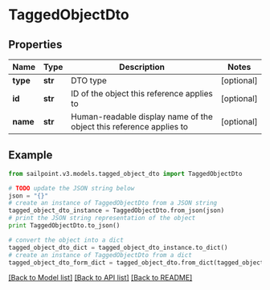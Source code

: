 # TaggedObjectDto


## Properties

Name | Type | Description | Notes
------------ | ------------- | ------------- | -------------
**type** | **str** | DTO type | [optional] 
**id** | **str** | ID of the object this reference applies to | [optional] 
**name** | **str** | Human-readable display name of the object this reference applies to | [optional] 

## Example

```python
from sailpoint.v3.models.tagged_object_dto import TaggedObjectDto

# TODO update the JSON string below
json = "{}"
# create an instance of TaggedObjectDto from a JSON string
tagged_object_dto_instance = TaggedObjectDto.from_json(json)
# print the JSON string representation of the object
print TaggedObjectDto.to_json()

# convert the object into a dict
tagged_object_dto_dict = tagged_object_dto_instance.to_dict()
# create an instance of TaggedObjectDto from a dict
tagged_object_dto_form_dict = tagged_object_dto.from_dict(tagged_object_dto_dict)
```
[[Back to Model list]](../README.md#documentation-for-models) [[Back to API list]](../README.md#documentation-for-api-endpoints) [[Back to README]](../README.md)


